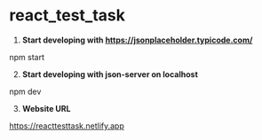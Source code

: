 # react_test_task

1.  **Start developing with https://jsonplaceholder.typicode.com/**

npm start

2.  **Start developing with json-server on localhost**

npm dev

3. **Website URL**

https://reacttesttask.netlify.app
